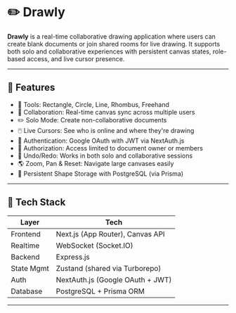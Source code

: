 # ✏️ Drawly

**Drawly** is a real-time collaborative drawing application where users can create blank documents or join shared rooms for live drawing. It supports both solo and collaborative experiences with persistent canvas states, role-based access, and live cursor presence.

---

## 🚀 Features

- 🎨 Tools: Rectangle, Circle, Line, Rhombus, Freehand
- 👥 Collaboration: Real-time canvas sync across multiple users
- ✏️ Solo Mode: Create non-collaborative documents
- 🖱️ Live Cursors: See who is online and where they're drawing
- 🔐 Authentication: Google OAuth with JWT via NextAuth.js
- 📜 Authorization: Access limited to document owner or members
- 🧠 Undo/Redo: Works in both solo and collaborative sessions
- 🌎 Zoom, Pan & Reset: Navigate large canvases easily
- 🧾 Persistent Shape Storage with PostgreSQL (via Prisma)

---

## 🧱 Tech Stack

| Layer         | Tech                                 |
|---------------|--------------------------------------|
| Frontend      | Next.js (App Router), Canvas API     |
| Realtime      | WebSocket (Socket.IO)                |
| Backend       | Express.js                           |
| State Mgmt    | Zustand (shared via Turborepo)       |
| Auth          | NextAuth.js (Google OAuth + JWT)     |
| Database      | PostgreSQL + Prisma ORM              |

---
